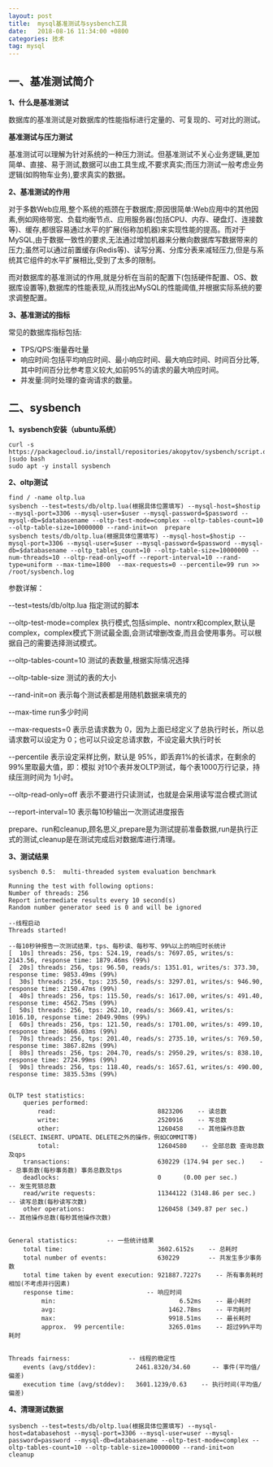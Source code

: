 ```yaml
---
layout: post
title:  mysql基准测试与sysbench工具
date:   2018-08-16 11:34:00 +0800
categories: 技术
tag: mysql
---
```



一、基准测试简介 
---

**1、什么是基准测试**

数据库的基准测试是对数据库的性能指标进行定量的、可复现的、可对比的测试。

**基准测试与压力测试**

基准测试可以理解为针对系统的一种压力测试。但基准测试不关心业务逻辑,更加简单、直接、易于测试,数据可以由工具生成,不要求真实;而压力测试一般考虑业务逻辑(如购物车业务),要求真实的数据。

**2、基准测试的作用**

对于多数Web应用,整个系统的瓶颈在于数据库;原因很简单:Web应用中的其他因素,例如网络带宽、负载均衡节点、应用服务器(包括CPU、内存、硬盘灯、连接数等)、缓存,都很容易通过水平的扩展(俗称加机器)来实现性能的提高。而对于MySQL,由于数据一致性的要求,无法通过增加机器来分散向数据库写数据带来的压力;虽然可以通过前置缓存(Redis等)、读写分离、分库分表来减轻压力,但是与系统其它组件的水平扩展相比,受到了太多的限制。

而对数据库的基准测试的作用,就是分析在当前的配置下(包括硬件配置、OS、数据库设置等),数据库的性能表现,从而找出MySQL的性能阈值,并根据实际系统的要求调整配置。

**3、基准测试的指标**

常见的数据库指标包括:

- TPS/QPS:衡量吞吐量
- 响应时间:包括平均响应时间、最小响应时间、最大响应时间、时间百分比等,其中时间百分比参考意义较大,如前95%的请求的最大响应时间。
- 并发量:同时处理的查询请求的数量。


二、sysbench
---

**1、sysbench安装（ubuntu系统）**

	curl -s https://packagecloud.io/install/repositories/akopytov/sysbench/script.deb.sh |sudo bash
	sudo apt -y install sysbench

**2、oltp测试**

	find / -name oltp.lua
	sysbench --test=tests/db/oltp.lua(根据具体位置填写) --mysql-host=$hostip --mysql-port=3306 --mysql-user=$user --mysql-password=$password --mysql-db=$databasename --oltp-test-mode=complex --oltp-tables-count=10 --oltp-table-size=10000000 --rand-init=on  prepare
	sysbench tests/db/oltp.lua(根据具体位置填写) --mysql-host=$hostip --mysql-port=3306 --mysql-user=$user --mysql-password=$password --mysql-db=$databasename --oltp_tables_count=10 --oltp-table-size=10000000 --num-threads=10 --oltp-read-only=off --report-interval=10 --rand-type=uniform --max-time=1800  --max-requests=0 --percentile=99 run >> /root/sysbench.log

参数详解：

--test=tests/db/oltp.lua 指定测试的脚本

--oltp-test-mode=complex 执行模式,包括simple、nontrx和complex,默认是complex，complex模式下测试最全面,会测试增删改查,而且会使用事务。可以根据自己的需要选择测试模式。

--oltp-tables-count=10 测试的表数量,根据实际情况选择

--oltp-table-size 测试的表的大小

--rand-init=on 表示每个测试表都是用随机数据来填充的

--max-time run多少时间

--max-requests=0 表示总请求数为 0，因为上面已经定义了总执行时长，所以总请求数可以设定为 0；也可以只设定总请求数，不设定最大执行时长

--percentile 表示设定采样比例，默认是 95%，即丢弃1%的长请求，在剩余的99%里取最大值，即：模拟 对10个表并发OLTP测试，每个表1000万行记录，持续压测时间为 1小时。

--oltp-read-only=off 表示不要进行只读测试，也就是会采用读写混合模式测试

--report-interval=10 表示每10秒输出一次测试进度报告

prepare、run和cleanup,顾名思义,prepare是为测试提前准备数据,run是执行正式的测试,cleanup是在测试完成后对数据库进行清理。

**3、测试结果**

	sysbench 0.5:  multi-threaded system evaluation benchmark
	 
	Running the test with following options:
	Number of threads: 256
	Report intermediate results every 10 second(s)
	Random number generator seed is 0 and will be ignored
	 
	--线程启动
	Threads started!
	 
	--每10秒钟报告一次测试结果，tps、每秒读、每秒写、99%以上的响应时长统计
	[  10s] threads: 256, tps: 524.19, reads/s: 7697.05, writes/s: 2143.56, response time: 1879.46ms (99%)
	[  20s] threads: 256, tps: 96.50, reads/s: 1351.01, writes/s: 373.30, response time: 9853.49ms (99%)
	[  30s] threads: 256, tps: 235.50, reads/s: 3297.01, writes/s: 946.90, response time: 2150.47ms (99%)
	[  40s] threads: 256, tps: 115.50, reads/s: 1617.00, writes/s: 491.40, response time: 4562.75ms (99%)
	[  50s] threads: 256, tps: 262.10, reads/s: 3669.41, writes/s: 1016.10, response time: 2049.90ms (99%)
	[  60s] threads: 256, tps: 121.50, reads/s: 1701.00, writes/s: 499.10, response time: 3666.03ms (99%)
	[  70s] threads: 256, tps: 201.40, reads/s: 2735.10, writes/s: 769.50, response time: 3867.82ms (99%)
	[  80s] threads: 256, tps: 204.70, reads/s: 2950.29, writes/s: 838.10, response time: 2724.99ms (99%)
	[  90s] threads: 256, tps: 118.40, reads/s: 1657.61, writes/s: 490.00, response time: 3835.53ms (99%)
 
 
	OLTP test statistics:
	    queries performed:
	        read:                            8823206    -- 读总数
	        write:                           2520916    -- 写总数
	        other:                           1260458    -- 其他操作总数(SELECT、INSERT、UPDATE、DELETE之外的操作，例如COMMIT等)
	        total:                           12604580    -- 全部总数 查询总数及qps
	    transactions:                        630229 (174.94 per sec.)    -- 总事务数(每秒事务数) 事务总数及tps
	    deadlocks:                           0      (0.00 per sec.)        -- 发生死锁总数
	    read/write requests:                 11344122 (3148.86 per sec.)    -- 读写总数(每秒读写次数)
	    other operations:                    1260458 (349.87 per sec.)    -- 其他操作总数(每秒其他操作次数)
	 
	 
	General statistics:        -- 一些统计结果        
	    total time:                          3602.6152s    -- 总耗时
	    total number of events:              630229        -- 共发生多少事务数
	    total time taken by event execution: 921887.7227s    -- 所有事务耗时相加(不考虑并行因素)
	    response time:                    -- 响应时间
	         min:                                  6.52ms    -- 最小耗时
	         avg:                               1462.78ms    -- 平均耗时
	         max:                               9918.51ms    -- 最长耗时
	         approx.  99 percentile:            3265.01ms    -- 超过99%平均耗时
	 
	 
	Threads fairness:                -- 线程的稳定性
	    events (avg/stddev):           2461.8320/34.60      -- 事件(平均值/偏差)
	    execution time (avg/stddev):   3601.1239/0.63    -- 执行时间(平均值/偏差)

**4、清理测试数据**

```
sysbench --test=tests/db/oltp.lua(根据具体位置填写) --mysql-host=databasehost --mysql-port=3306 --mysql-user=user --mysql-password=password --mysql-db=databasename --oltp-test-mode=complex --oltp-tables-count=10 --oltp-table-size=10000000 --rand-init=on  cleanup
```
